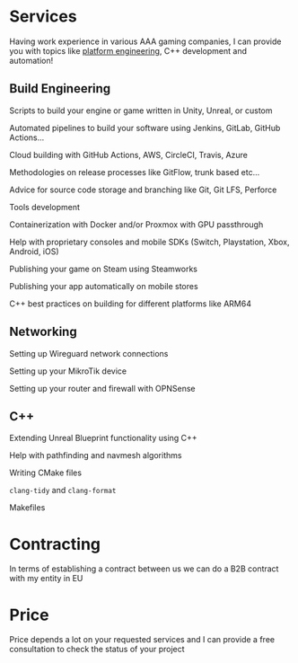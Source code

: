 # Services

Having work experience in various AAA gaming companies, I can provide you with topics like [platform engineering](https://en.wikipedia.org/wiki/Platform_engineering), C++ development and automation!

## Build Engineering

<i class="fa fa-scroll" aria-hidden="true"></i> Scripts to build your engine or game written in Unity, Unreal, or custom

<i class="fa-brands fa-jenkins" aria-hidden="true"></i> Automated pipelines to build your software using Jenkins, GitLab, 
GitHub Actions...

<i class="fa fa-amazon" aria-hidden="true"></i> Cloud building with GitHub Actions, AWS, CircleCI, Travis, Azure

<i class="fa fa-github" aria-hidden="true"></i> Methodologies on release processes like GitFlow, trunk based etc...

<i class="fa fa-git" aria-hidden="true"></i> Advice for source code storage and branching like Git, Git LFS, Perforce
  
<i class="fa fa-tools" aria-hidden="true"></i> Tools development

<i class="fa-brands fa-docker" aria-hidden="true"></i> Containerization with Docker and/or Proxmox with GPU passthrough
  
<i class="fa-brands fa-playstation" aria-hidden="true"></i> Help with proprietary consoles and mobile SDKs (Switch, Playstation, Xbox, Android, iOS)
  
<i class="fa fa-steam" aria-hidden="true"></i> Publishing your game on Steam using Steamworks

<i class="fa-brands fa-app-store-ios" aria-hidden="true"></i> Publishing your app automatically on mobile stores

<i class="fa fa-microchip" aria-hidden="true"></i> C++ best practices on building for different platforms like ARM64

## Networking

<i class="fa-solid fa-network-wired"></i> Setting up Wireguard network connections

<i class="fa-solid fa-server"></i> Setting up your MikroTik device

<i class="fa-solid fa-shield"></i> Setting up your router and firewall with OPNSense

## C++

Extending Unreal Blueprint functionality using C++

Help with pathfinding and navmesh algorithms

Writing CMake files

`clang-tidy` and `clang-format`

Makefiles

# Contracting

In terms of establishing a contract between us we can do a B2B contract with my entity in EU

# Price

Price depends a lot on your requested services and I can provide a free consultation to check the status of your project
